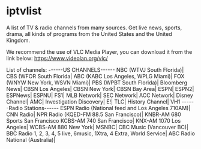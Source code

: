 # iptvlist
A list of TV & radio channels from many sources. Get live news, sports, drama, all kinds of programs from the United States and the United Kingdom.

We recommend the use of VLC Media Player, you can download it from the link below:
https://www.videolan.org/vlc/


List of channels:
------US CHANNELS------
NBC (WTVJ South Florida)|
CBS (WFOR South Florida|
ABC (KABC Los Angeles, WPLG Miami)|
FOX (WNYW New York, WSVN Miami)|
PBS (WPBT South Florida)|
Bloomberg News|
CBSN Los Angeles|
CBSN New York|
CBSN Bay Area|
ESPN|
ESPN2|
ESPNews|
ESPNU|
FS1|
MLB Network|
SEC Network|
ACC Network|
Disney Channel|
AMC|
Investigation Discovery|
E!|
TLC|
History Channel|
VH1
------Radio Stations------
ESPN Radio (National feed and Los Angeles 710AM)|
CNN Radio|
NPR Radio (KQED-FM 88.5 San Francisco)|
KNBR-AM 680 Sports San Francisco
KCBS-AM 740 San Francisco|
KNX-AM 1070 Los Angeles|
WCBS-AM 880 New York|
MSNBC|
CBC Music (Vancouver BC)|
BBC Radio 1, 2, 3, 4, 5 live, 6music, 1Xtra, 4 Extra, World Service|
ABC Radio National (Australia)|
